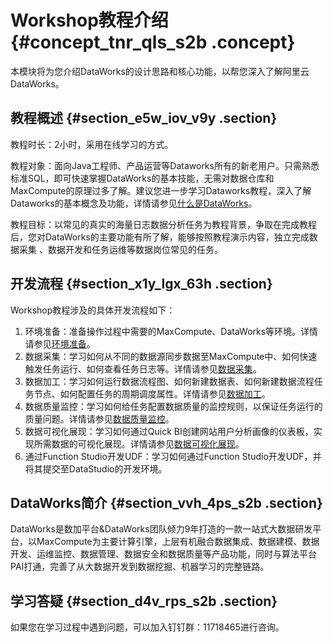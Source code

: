 # Workshop教程介绍 {#concept_tnr_qls_s2b .concept}

本模块将为您介绍DataWorks的设计思路和核心功能，以帮您深入了解阿里云DataWorks。

## 教程概述 {#section_e5w_iov_v9y .section}

教程时长：2小时，采用在线学习的方式。

教程对象：面向Java工程师、产品运营等Dataworks所有的新老用户。只需熟悉标准SQL，即可快速掌握DataWorks的基本技能，无需对数据仓库和 MaxCompute的原理过多了解。建议您进一步学习Dataworks教程，深入了解Dataworks的基本概念及功能，详情请参见[什么是DataWorks](../../../../intl.zh-CN/产品简介/什么是DataWorks.md#)。

教程目标：以常见的真实的海量日志数据分析任务为教程背景，争取在完成教程后，您对DataWorks的主要功能有所了解，能够按照教程演示内容，独立完成数据采集 、数据开发和任务运维等数据岗位常见的任务。

## 开发流程 {#section_x1y_lgx_63h .section}

Workshop教程涉及的具体开发流程如下：

1.  环境准备：准备操作过程中需要的MaxCompute、DataWorks等环境。详情请参见[环境准备](intl.zh-CN/.md#)。
2.  数据采集：学习如何从不同的数据源同步数据至MaxCompute中、如何快速触发任务运行、如何查看任务日志等。详情请参见[数据采集](intl.zh-CN/使用教程/Workshop/数据采集.md#)。
3.  数据加工：学习如何运行数据流程图、如何新建数据表、如何新建数据流程任务节点、如何配置任务的周期调度属性。详情请参见[数据加工](intl.zh-CN/使用教程/Workshop/数据加工.md#)。
4.  数据质量监控：学习如何给任务配置数据质量的监控规则，以保证任务运行的质量问题。详情请参见[数据质量监控](intl.zh-CN/使用教程/Workshop/数据质量监控.md#)。
5.  数据可视化展现：学习如何通过Quick BI创建网站用户分析画像的仪表板，实现所需数据的可视化展现。详情请参见[数据可视化展现](intl.zh-CN/使用教程/Workshop/数据可视化展现.md#)。
6.  通过Function Studio开发UDF：学习如何通过Function Studio开发UDF，并将其提交至DataStudio的开发环境。

## DataWorks简介 {#section_vvh_4ps_s2b .section}

DataWorks是数加平台&DataWorks团队倾力9年打造的一款一站式大数据研发平台，以MaxCompute为主要计算引擎，上层有机融合数据集成、数据建模、数据开发、运维监控、数据管理、数据安全和数据质量等产品功能，同时与算法平台PAI打通，完善了从大数据开发到数据挖掘、机器学习的完整链路。

## 学习答疑 {#section_d4v_rps_s2b .section}

如果您在学习过程中遇到问题，可以加入钉钉群：11718465进行咨询。

